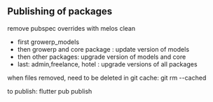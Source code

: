 ## Publishing of packages

remove pubspec overrides with melos clean

- first growerp_models
- then growerp and core package : update version of models
- then other packages: upgrade version of models and core 
- last: admin,freelance, hotel : upgrade versions of all packages

when files removed, need to be deleted in git cache:
git rm --cached <filename>

to publish:
    flutter pub publish
